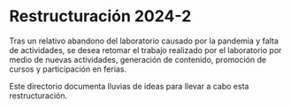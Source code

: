 # Restructuración 2024-2

Tras un relativo abandono del laboratorio causado por la pandemia y falta de actividades, se desea retomar el trabajo realizado por el laboratorio por medio de nuevas actividades, generación de contenido, promoción de cursos y participación en ferias.

Este directorio documenta lluvias de ideas para llevar a cabo esta restructuración.